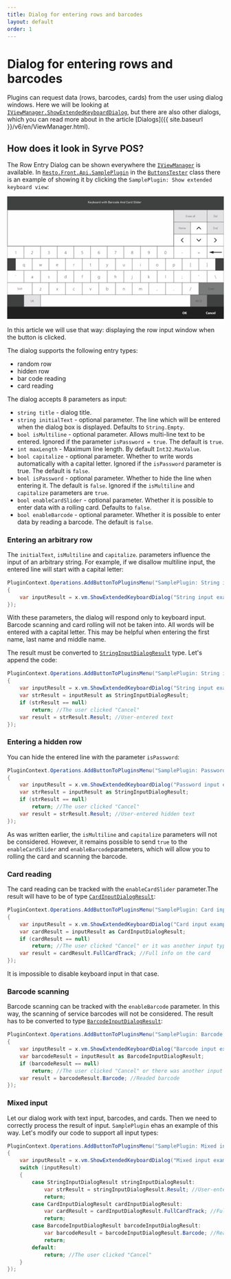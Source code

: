 ```yaml
---
title: Dialog for entering rows and barcodes
layout: default
order: 1
---
```

# Dialog for entering rows and barcodes #

Plugins can request data (rows, barcodes, cards) from the user using dialog windows. Here we will be looking at [`IViewManager.ShowExtendedKeyboardDialog`](https://syrve.github.io/front.api.sdk/v7/html/M_Resto_Front_Api_UI_IViewManager_ShowExtendedKeyboardDialog.htm), but there are also other dialogs, which you can read more about in the article [Dialogs]({{ site.baseurl }}/v6/en/ViewManager.html).

## How does it look in Syrve POS?

The Row Entry Dialog can be shown everywhere the [`IViewManager`](https://syrve.github.io/front.api.sdk/v7/html/T_Resto_Front_Api_UI_IViewManager.htm) is available. In [`Resto.Front.Api.SamplePlugin`](https://github.com/syrve/front.api.sdk/tree/main/sample/v7preview7/Resto.Front.Api.SamplePlugin) in the [`ButtonsTester`](https://github.com/syrve/front.api.sdk/blob/main/sample/v7preview7/Resto.Front.Api.SamplePlugin/ButtonsTester.cs) class there is an example of showing it by clicking the `SamplePlugin: Show extended keyboard view`:

![extendedKeyboardDialog](../../img/extendedKeyboardDialog/extendedKeyboardDialog.png)

In this article we will use that way: displaying the row input window when the button is clicked.

The dialog supports the following entry types:
- random row
- hidden row
- bar code reading
- card reading

The dialog accepts 8 parameters as input:
- `string title` - dialog title.
- `string initialText` - optional parameter. The line which will be entered when the dialog box is displayed. Defaults to `String.Empty`.
- `bool isMultiline` - optional parameter. Allows multi-line text to be entered. Ignored if the parameter `isPassword = true`. The default is `true`.
- `int maxLength` - Maximum line length. By default `Int32.MaxValue`.
- `bool capitalize` - optional parameter. Whether to write words automatically with a capital letter. Ignored if the `isPassword` parameter is true. The default is `false`.
- `bool isPassword` - optional parameter. Whether to hide the line when entering it. The default is `false`. Ignored if the `isMultiline` and `capitalize` parameters are `true`.
- `bool enableCardSlider` - optional parameter. Whether it is possible to enter data with a rolling card. Defaults to `false`.
- `bool enableBarcode` - optional parameter. Whether it is possible to enter data by reading a barcode. The default is `false`.

### Entering an arbitrary row

The `initialText`, `isMultiline` and `capitalize`.
parameters influence the input of an arbitrary string. For example, if we disallow multiline input, the entered line will start with a capital letter:

```cs
PluginContext.Operations.AddButtonToPluginsMenu("SamplePlugin: String input example", x =>
{
    var inputResult = x.vm.ShowExtendedKeyboardDialog("String input example", isMultiline: false, capitalize: true);
});
```

With these parameters, the dialog will respond only to keyboard input. Barcode scanning and card rolling will not be taken into. All words will be entered with a capital letter. This may be helpful when entering the first name, last name and middle name.

The result must be converted to [`StringInputDialogResult`](https://syrve.github.io/front.api.sdk/v7/html/T_Resto_Front_Api_Data_View_StringInputDialogResult.htm) type. Let's append the code:

```cs
PluginContext.Operations.AddButtonToPluginsMenu("SamplePlugin: String input example", x =>
{
    var inputResult = x.vm.ShowExtendedKeyboardDialog("String input example", isMultiline: false, capitalize: true);
    var strResult = inputResult as StringInputDialogResult;
    if (strResult == null)
        return; //The user clicked "Cancel"
    var result = strResult.Result; //User-entered text
});
```

### Entering a hidden row

You can hide the entered line with the parameter `isPassword`:

```cs
PluginContext.Operations.AddButtonToPluginsMenu("SamplePlugin: Password input example", x =>
{
    var inputResult = x.vm.ShowExtendedKeyboardDialog("Password input example", isPassword: true);
    var strResult = inputResult as StringInputDialogResult;
    if (strResult == null)
        return; //The user clicked "Cancel"
    var result = strResult.Result; //User-entered hidden text
});
```

As was written earlier, the `isMultiline` and `capitalize` parameters will not be considered. However, it remains possible to send `true` to the `enableCardSlider` and `enableBarcode`parameters, which will allow you to rolling the card and scanning the barcode.

### Card reading

The card reading can be tracked with the `enableCardSlider` parameter.The result will have to be of type [`CardInputDialogResult`](https://syrve.github.io/front.api.sdk/v7/html/T_Resto_Front_Api_Data_View_CardInputDialogResult.htm):

```cs
PluginContext.Operations.AddButtonToPluginsMenu("SamplePlugin: Card input example", x =>
{
    var inputResult = x.vm.ShowExtendedKeyboardDialog("Card input example", enableCardSlider: true);
    var cardResult = inputResult as CardInputDialogResult;
    if (cardResult == null)
        return; //The user clicked "Cancel" or it was another input type
    var result = cardResult.FullCardTrack; //Full info on the card
});
```

It is impossible to disable keyboard input in that case.

### Barcode scanning

Barcode scanning can be tracked with the `enableBarcode` parameter. In this way, the scanning of service barcodes will not be considered. The result has to be converted to type [`BarcodeInputDialogResult`](https://syrve.github.io/front.api.sdk/v7/html/T_Resto_Front_Api_Data_View_BarcodeInputDialogResult.htm):

```cs
PluginContext.Operations.AddButtonToPluginsMenu("SamplePlugin: Barcode input example", x =>
{
    var inputResult = x.vm.ShowExtendedKeyboardDialog("Barcode input example", enableBarcode: true);
    var barcodeResult = inputResult as BarcodeInputDialogResult;
    if (barcodeResult == null)
        return; //The user clicked "Cancel" or there was another input type
    var result = barcodeResult.Barcode; //Readed barcode
});
```

### Mixed input

Let our dialog work with text input, barcodes, and cards. Then we need to correctly process the result of input. `SamplePlugin` еhas an example of this way. Let's modify our code to support all input types:

```cs
PluginContext.Operations.AddButtonToPluginsMenu("SamplePlugin: Mixed input example", x =>
{
    var inputResult = x.vm.ShowExtendedKeyboardDialog("Mixed input example", enableCardSlider: true, enableBarcode: true);
    switch (inputResult)
    {
        case StringInputDialogResult stringInputDialogResult:
            var strResult = stringInputDialogResult.Result; //User-entered text
            return;
        case CardInputDialogResult cardInputDialogResult:
            var cardResult = cardInputDialogResult.FullCardTrack; //Full info on the card
            return;
        case BarcodeInputDialogResult barcodeInputDialogResult:
            var barcodeResult = barcodeInputDialogResult.Barcode; //Readed barcode
            return;
        default:
            return; //The user clicked "Cancel"
    }
});
```